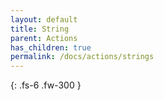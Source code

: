 ```yaml
---
layout: default
title: String
parent: Actions
has_children: true
permalink: /docs/actions/strings
---
```

{: .fs-6 .fw-300 }
